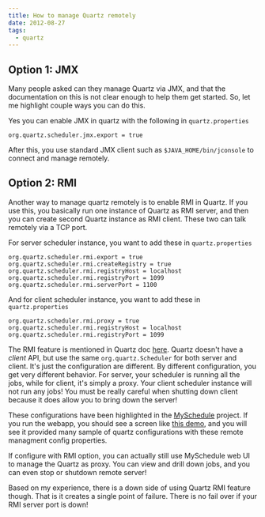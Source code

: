 ```yaml
---
title: How to manage Quartz remotely
date: 2012-08-27
tags:
  - quartz
---
```


## Option 1: JMX

Many people asked can they manage Quartz via JMX, and that the documentation on this is not clear enough to help them get started. So, let me highlight couple ways you can do this.

Yes you can enable JMX in quartz with the following in 
`quartz.properties`

    org.quartz.scheduler.jmx.export = true
    

After this, you use standard JMX client such as `$JAVA_HOME/bin/jconsole` to connect and manage remotely. 

## Option 2: RMI

Another way to manage quartz remotely is to enable RMI in Quartz. If you use this, you basically run one instance of Quartz as RMI server, and then 
you can create second Quartz instance as RMI client. These two can talk remotely via a TCP port. 

For server scheduler instance, you want to add these in `quartz.properties`

    org.quartz.scheduler.rmi.export = true
    org.quartz.scheduler.rmi.createRegistry = true
    org.quartz.scheduler.rmi.registryHost = localhost
    org.quartz.scheduler.rmi.registryPort = 1099
    org.quartz.scheduler.rmi.serverPort = 1100
    

And for client scheduler instance, you want to add these in `quartz.properties`

    org.quartz.scheduler.rmi.proxy = true
    org.quartz.scheduler.rmi.registryHost = localhost
    org.quartz.scheduler.rmi.registryPort = 1099
    

The RMI feature is mentioned in Quartz doc [here](http://quartz-scheduler.org/documentation/quartz-2.x/configuration/ConfigRMI). Quartz doesn't have 
a *client* API, but use the same `org.quartz.Scheduler` for both server and client. It's just the configuration are different.
By different configuration, you get very different behavior. For server, your scheduler is running all the jobs, while for client, it's simply a
proxy. Your client scheduler instance will not run any jobs! You must be really careful when shutting down client because it does allow you to bring
down the server!

These configurations have been highlighted in the [MySchedule](http://code.google.com/p/myschedule) project. If you run the webapp, you should see
a screen like [this demo](http://stormy-flower-6956.herokuapp.com/main/dashboard/create), and you will see it provided many sample of quartz configurations
with these remote managment config properties.

If configure with RMI option, you can actually still use MySchedule web UI to manage the Quartz as proxy. You can view and drill down jobs, and you can
even stop or shutdown remote server!

Based on my experience, there is a down side of using Quartz RMI feature though. That is it creates a single point of failure. There is no fail over 
if your RMI server port is down!